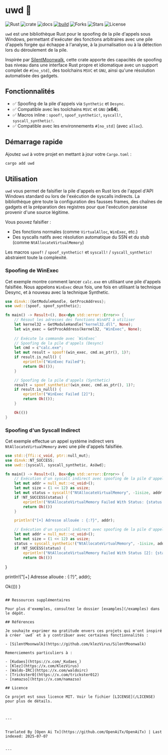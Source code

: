 # uwd 🦀

![Rust](https://img.shields.io/badge/made%20with-Rust-red)
![crate](https://img.shields.io/crates/v/uwd.svg)
![docs](https://docs.rs/uwd/badge.svg)
[![build](https://github.com/joaoviictorti/uwd/actions/workflows/ci.yml/badge.svg)](https://github.com/joaoviictorti/uwd/actions/workflows/ci.yml)
![Forks](https://img.shields.io/github/forks/joaoviictorti/uwd)
![Stars](https://img.shields.io/github/stars/joaoviictorti/uwd)
![License](https://img.shields.io/github/license/joaoviictorti/uwd)

`uwd` est une bibliothèque Rust pour le spoofing de la pile d'appels sous Windows, permettant d'exécuter des fonctions arbitraires avec une pile d'appels forgée qui échappe à l'analyse, à la journalisation ou à la détection lors du déroulement de la pile.

Inspirée par [SilentMoonwalk](https://github.com/klezVirus/SilentMoonwalk), cette crate apporte des capacités de spoofing bas niveau dans une interface Rust propre et idiomatique avec un support complet de `#[no_std]`, des toolchains `MSVC` et `GNU`, ainsi qu'une résolution automatisée des gadgets.

## Fonctionnalités

- ✅ Spoofing de la pile d'appels via `Synthetic` et `Desync`.
- ✅ Compatible avec les toolchains `MSVC` et `GNU` (**x64**).
- ✅ Macros inline : `spoof!`, `spoof_synthetic!`, `syscall!`, `syscall_synthetic!`.
- ✅ Compatible avec les environnements `#[no_std]` (avec `alloc`).

## Démarrage rapide

Ajoutez `uwd` à votre projet en mettant à jour votre `Cargo.toml` :
```bash
cargo add uwd
```

## Utilisation

`uwd` vous permet de falsifier la pile d'appels en Rust lors de l'appel d'API Windows standard ou lors de l'exécution de syscalls indirects. La bibliothèque gère toute la configuration des fausses frames, des chaînes de gadgets et la préparation des registres pour que l'exécution paraisse provenir d'une source légitime.

Vous pouvez falsifier :

* Des fonctions normales (comme `VirtualAlloc`, `WinExec`, etc.)
* Des syscalls natifs avec résolution automatique du SSN et du stub (comme `NtAllocateVirtualMemory`)

Les macros `spoof!` / `spoof_synthetic!` et `syscall!` / `syscall_synthetic!` abstraient toute la complexité.

### Spoofing de WinExec

Cet exemple montre comment lancer `calc.exe` en utilisant une pile d'appels falsifiée. Nous appelons `WinExec` deux fois, une fois en utilisant la technique Desync, et à nouveau avec la technique Synthetic.

```rs
use dinvk::{GetModuleHandle, GetProcAddress};
use uwd::{spoof, spoof_synthetic};

fn main() -> Result<(), Box<dyn std::error::Error>> {
    // Résout les adresses des fonctions WinAPI à utiliser
    let kernel32 = GetModuleHandle("kernel32.dll", None);
    let win_exec = GetProcAddress(kernel32, "WinExec", None);
    
    // Exécute la commande avec `WinExec`
    // Spoofing de la pile d'appels (Desync)
    let cmd = c"calc.exe";
    let mut result = spoof!(win_exec, cmd.as_ptr(), 1)?;
    if result.is_null() {
        eprintln!("WinExec Failed");
        return Ok(());
    }

    // Spoofing de la pile d'appels (Synthetic)
    result = spoof_synthetic!(win_exec, cmd.as_ptr(), 1)?;
    if result.is_null() {
        eprintln!("WinExec Failed [2]");
        return Ok(());
    }

    Ok(())
}
```

### Spoofing d'un Syscall Indirect

Cet exemple effectue un appel système indirect vers `NtAllocateVirtualMemory` avec une pile d'appels falsifiée.

```rs
use std::{ffi::c_void, ptr::null_mut};
use dinvk::NT_SUCCESS;
use uwd::{syscall, syscall_synthetic, AsUwd};

fn main() -> Result<(), Box<dyn std::error::Error>> {
    // Exécution d'un syscall indirect avec spoofing de la pile d'appels (Desync)
    let mut addr = null_mut::<c_void>();
    let mut size = (1 << 12) as usize;
    let mut status = syscall!("NtAllocateVirtualMemory", -1isize, addr.as_uwd_mut(), 0, size.as_uwd_mut(), 0x3000, 0x04)? as i32;
    if !NT_SUCCESS(status) {
        eprintln!("NtAllocateVirtualMemory Failed With Status: {status:#X}");
        return Ok(())
    }

    println!("[+] Adresse allouée : {:?}", addr);

    // Exécution d'un syscall indirect avec spoofing de la pile d'appels (Synthetic)
    let mut addr = null_mut::<c_void>();
    let mut size = (1 << 12) as usize;
    status = syscall_synthetic!("NtAllocateVirtualMemory", -1isize, addr.as_uwd_mut(), 0, size.as_uwd_mut(), 0x3000, 0x04)? as i32;
    if !NT_SUCESS(status) {
        eprintln!("NtAllocateVirtualMemory Failed With Status [2]: {status:#X}");
        return Ok(())
```
}

println!("[+] Adresse allouée : {:?}", addr);

Ok(())
}
```

## Ressources supplémentaires

Pour plus d'exemples, consultez le dossier [examples](/examples) dans le dépôt.

## Références

Je souhaite exprimer ma gratitude envers ces projets qui m'ont inspiré à créer `uwd` et à y contribuer avec certaines fonctionnalités :

- [SilentMoonwalk](https://github.com/klezVirus/SilentMoonwalk)

Remerciements particuliers à :

- [Kudaes](https://x.com/_Kudaes_)
- [Klez](https://x.com/KlezVirus)
- [Waldo-IRC](https://x.com/waldoirc)
- [Trickster0](https://x.com/trickster012)
- [namazso](https://x.com/namazso)

## Licence

Ce projet est sous licence MIT. Voir le fichier [LICENSE](/LICENSE) pour plus de détails.


---

Tranlated By [Open Ai Tx](https://github.com/OpenAiTx/OpenAiTx) | Last indexed: 2025-07-07

---